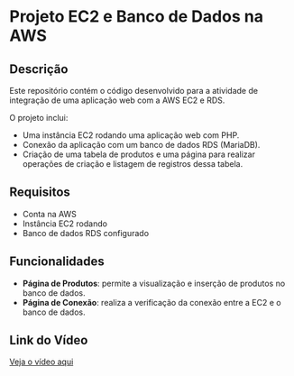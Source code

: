 # Projeto EC2 e Banco de Dados na AWS

## Descrição

Este repositório contém o código desenvolvido para a atividade de integração de uma aplicação web com a AWS EC2 e RDS.

O projeto inclui:

- Uma instância EC2 rodando uma aplicação web com PHP.
- Conexão da aplicação com um banco de dados RDS (MariaDB).
- Criação de uma tabela de produtos e uma página para realizar operações de criação e listagem de registros dessa tabela.

## Requisitos

- Conta na AWS
- Instância EC2 rodando
- Banco de dados RDS configurado

## Funcionalidades

- **Página de Produtos**: permite a visualização e inserção de produtos no banco de dados.
- **Página de Conexão**: realiza a verificação da conexão entre a EC2 e o banco de dados.

## Link do Vídeo

[Veja o vídeo aqui](https://youtu.be/aGYpu-C-MHs)

